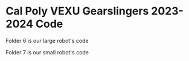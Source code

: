 # Cal Poly VEXU Gearslingers 2023-2024 Code

Folder 6 is our large robot's code

Folder 7 is our small robot's code
